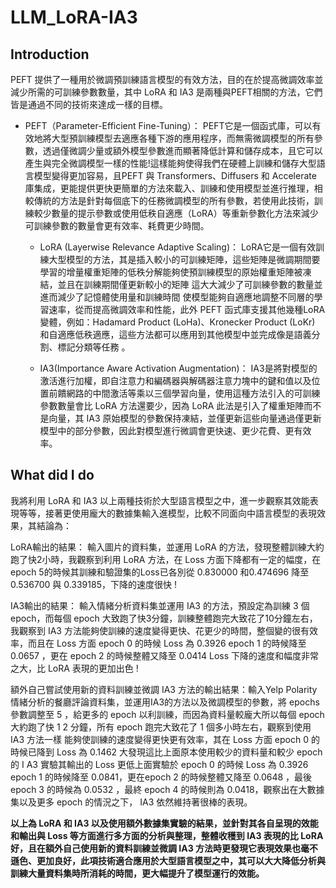 # LLM_LoRA-IA3
## Introduction
PEFT 提供了一種用於微調預訓練語言模型的有效方法，目的在於提高微調效率並減少所需的可訓練參數數量，其中 LoRA 和 IA3 是兩種與PEFT相關的方法，它們皆是通過不同的技術來達成一樣的目標。

- PEFT（Parameter-Efficient Fine-Tuning）： 
PEFT它是一個函式庫，可以有效地將大型預訓練模型去適應各種下游的應用程序，而無需微調模型的所有參數，透過僅微調少量或額外模型參數進而顯著降低計算和儲存成本，且它可以產生與完全微調模型一樣的性能!這樣能夠使得我們在硬體上訓練和儲存大型語言模型變得更加容易，且PEFT 與 Transformers、Diffusers 和 Accelerate 庫集成，更能提供更快更簡單的方法來載入、訓練和使用模型並進行推理，相較傳統的方法是針對每個底下的任務微調模型的所有參數，若使用此技術，訓練較少數量的提示參數或使用低秩自適應（LoRA）等重新參數化方法來減少可訓練參數的數量會更有效率、耗費更少時間。

  - LoRA (Layerwise Relevance Adaptive Scaling)：
LoRA它是一個有效訓練大型模型的方法，其是插入較小的可訓練矩陣，這些矩陣是微調期間要學習的增量權重矩陣的低秩分解能夠使預訓練模型的原始權重矩陣被凍結，並且在訓練期間僅更新較小的矩陣 這大大減少了可訓練參數的數量並進而減少了記憶體使用量和訓練時間 使模型能夠自適應地調整不同層的學習速率，從而提高微調效率和性能，此外 PEFT 函式庫支援其他幾種LoRA 變體，例如：Hadamard Product (LoHa)、Kronecker Product (LoKr) 和自適應低秩適應，這些方法都可以應用到其他模型中並完成像是語義分割、標記分類等任務 。

  - IA3(Importance Aware Activation Augmentation)：
IA3是將對模型的激活進行加權，即自注意力和編碼器與解碼器注意力塊中的鍵和值以及位置前饋網路的中間激活等乘以三個學習向量，使用這種方法引入的可訓練參數數量會比 LoRA 方法還要少，因為 LoRA 此法是引入了權重矩陣而不是向量，其 IA3 原始模型的參數保持凍結，並僅更新這些向量通過僅更新模型中的部分參數，因此對模型進行微調會更快速、更少花費、更有效率。

## What did I do
我將利用 LoRA 和 IA3 以上兩種技術於大型語言模型之中，進一步觀察其效能表現等等，接著更使用龐大的數據集輸入進模型，比較不同面向中語言模型的表現效果，其結論為：

LoRA輸出的結果： 輸入圖片的資料集，並運用 LoRA 的方法，發現整體訓練大約跑了快2小時，我觀察到利用 LoRA 方法，在 Loss 方面下降都有一定的幅度，在epoch 5的時候其訓練和驗證集的Loss已各別從 0.830000 和0.474696 降至 0.536700 與 0.339185，下降的速度很快 !

IA3輸出的結果： 輸入情緒分析資料集並運用 IA3 的方法，預設定為訓練 3 個 epoch，而每個 epoch 大致跑了快3分鐘，訓練整體跑完大致花了10分鐘左右，我觀察到 IA3 方法能夠使訓練的速度變得更快、花更少的時間，整個變的很有效率，而且在 Loss 方面 epoch 0 的時候 Loss 為 0.3926 epoch 1 的時候降至 0.0657 ，更在 epoch 2 的時候整體又降至 0.0414 Loss 下降的速度和幅度非常之大，比 LoRA 表現的更加出色 !

額外自己嘗試使用新的資料訓練並微調 IA3 方法的輸出結果：輸入Yelp Polarity情緒分析的餐廳評論資料集，並運用IA3的方法以及微調模型的參數，將 epochs 參數調整至 5 ，給更多的 epoch 以利訓練，而因為資料量較龐大所以每個 epoch 大約跑了快 1 2 分鐘，所有 epoch 跑完大致花了 1 個多小時左右，觀察到使用 IA3 方法一樣 能夠使訓練的速度變得更快更有效率，其在 Loss 方面 epoch 0 的時候已降到 Loss 為 0.1462 大發現這比上面原本使用較少的資料量和較少 epoch 的 I A3 實驗其輸出的 Loss 更低上面實驗於 epoch 0 的時候 Loss 為 0.3926 epoch 1 的時候降至 0.0841，更在epoch 2 的時候整體又降至 0.0648 ，最後 epoch 3 的時候為 0.0532 ，最終 epoch 4 的時候則為 0.0418，觀察出在大數據集以及更多 epoch 的情況之下， IA3 依然維持著很棒的表現。

**以上為 LoRA 和 IA3 以及使用額外數據集實驗的結果，並針對其各自呈現的效能和輸出與 Loss 等方面進行多方面的分析與整理，整體收穫到 IA3 表現的比 LoRA 好，且在額外自己使用新的資料訓練並微調 IA3 方法時更發現它表現效果也毫不遜色、更加良好，此項技術適合應用於大型語言模型之中，其可以大大降低分析與訓練大量資料集時所消耗的時間，更大幅提升了模型運行的效能。**
